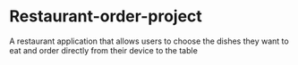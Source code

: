 # Restaurant-order-project
A restaurant application that allows users to choose the dishes they want to eat and order directly from their device to the table
